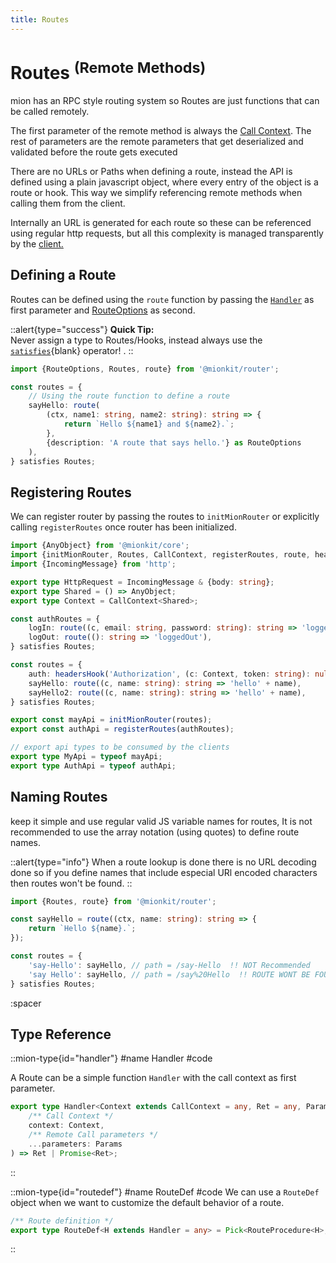 ```yaml
---
title: Routes
---
```


# Routes <sup>(Remote Methods)</sup>

mion has an RPC style routing system so Routes are just functions that can be called remotely.

The first parameter of the remote method is always the [Call Context](./call-context). The rest of parameters are the remote parameters that get deserialized and validated before the route gets executed

There are no URLs or Paths when defining a route, instead the API is defined using a plain javascript object, where every entry of the object is a route or hook. This way we simplify referencing remote methods when calling them from the client.

Internally an URL is generated for each route so these can be referenced using regular http requests, but all this complexity is managed transparently by the [client.](./4.client.md)

## Defining a Route

Routes can be defined using the `route` function by passing the [`Handler`](#type-handler) as first parameter and [RouteOptions](#type-routedef) as second.

::alert{type="success"}
**Quick Tip:**<br>Never assign a type to Routes/Hooks, instead always use the [`satisfies`](https://www.typescriptlang.org/docs/handbook/release-notes/typescript-4-9.html#the-satisfies-operator){blank} operator! .
::

<!-- embedme ../../../packages/router/examples/routes-definition.routes.ts -->
```ts
import {RouteOptions, Routes, route} from '@mionkit/router';

const routes = {
    // Using the route function to define a route
    sayHello: route(
        (ctx, name1: string, name2: string): string => {
            return `Hello ${name1} and ${name2}.`;
        },
        {description: 'A route that says hello.'} as RouteOptions
    ),
} satisfies Routes;

```

## Registering Routes

We can register router by passing the routes to `initMionRouter` or explicitly calling `registerRoutes`  once router has been initialized.

<!-- embedme ../../../packages/router/examples/registering-multiple.routes.ts -->
```ts
import {AnyObject} from '@mionkit/core';
import {initMionRouter, Routes, CallContext, registerRoutes, route, headersHook} from '@mionkit/router';
import {IncomingMessage} from 'http';

export type HttpRequest = IncomingMessage & {body: string};
export type Shared = () => AnyObject;
export type Context = CallContext<Shared>;

const authRoutes = {
    logIn: route((c, email: string, password: string): string => 'loggedIn'),
    logOut: route((): string => 'loggedOut'),
} satisfies Routes;

const routes = {
    auth: headersHook('Authorization', (c: Context, token: string): null => null),
    sayHello: route((c, name: string): string => 'hello' + name),
    sayHello2: route((c, name: string): string => 'hello' + name),
} satisfies Routes;

export const mayApi = initMionRouter(routes);
export const authApi = registerRoutes(authRoutes);

// export api types to be consumed by the clients
export type MyApi = typeof mayApi;
export type AuthApi = typeof authApi;

```

## Naming Routes

keep it simple and use regular valid JS variable names for routes, It is not recommended to use the array notation (using quotes) to define route names.

::alert{type="info"}
 When a route lookup is done there is no URL decoding done so if you define names that include especial URl encoded characters then routes won't be found.
::

<!-- embedme ../../../packages/router/examples/no-recommended-names.routes.ts -->
```ts
import {Routes, route} from '@mionkit/router';

const sayHello = route((ctx, name: string): string => {
    return `Hello ${name}.`;
});

const routes = {
    'say-Hello': sayHello, // path = /say-Hello  !! NOT Recommended
    'say Hello': sayHello, // path = /say%20Hello  !! ROUTE WONT BE FOUND
} satisfies Routes;

```

:spacer

## Type Reference

::mion-type{id="handler"}
#name
Handler
#code

A Route can be a simple function `Handler` with the call context as first parameter. 

<!-- embedme ../../../packages/router/src/types/handlers.ts#L15-L20 -->
```ts
export type Handler<Context extends CallContext = any, Ret = any, Params extends any[] = any> = (
    /** Call Context */
    context: Context,
    /** Remote Call parameters */
    ...parameters: Params
) => Ret | Promise<Ret>;
```
::

::mion-type{id="routedef"}
#name
RouteDef
#code
We can use a `RouteDef` object when we want to customize the default behavior of a route.

<!-- embedme ../../../packages/router/src/types/definitions.ts#L13-L14 -->
```ts
/** Route definition */
export type RouteDef<H extends Handler = any> = Pick<RouteProcedure<H>, 'type' | 'handler' | 'canReturnData' | 'runOnError'>;
```
::



